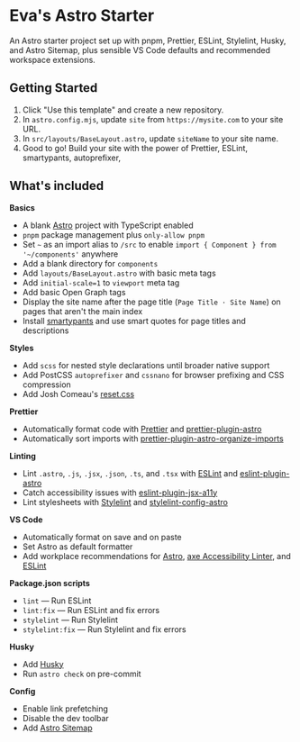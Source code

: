 # Eva's Astro Starter

An Astro starter project set up with pnpm, Prettier, ESLint, Stylelint, Husky, and Astro Sitemap, plus sensible VS Code defaults and recommended workspace extensions.

## Getting Started

1. Click "Use this template" and create a new repository.
2. In `astro.config.mjs`, update `site` from `https://mysite.com` to your site URL.
3. In `src/layouts/BaseLayout.astro`, update `siteName` to your site name.
4. Good to go! Build your site with the power of Prettier, ESLint, smartypants, autoprefixer, 

## What's included

**Basics**
- A blank [Astro](https://astro.build/) project with TypeScript enabled
- `pnpm` package management plus `only-allow pnpm`
- Set `~` as an import alias to `/src` to enable `import { Component } from '~/components'` anywhere
- Add a blank directory for `components`
- Add `layouts/BaseLayout.astro` with basic meta tags
- Add `initial-scale=1` to `viewport` meta tag
- Add basic Open Graph tags
- Display the site name after the page title (`Page Title · Site Name`) on pages that aren't the main index
- Install [smartypants](https://github.com/othree/smartypants.js) and use smart quotes for page titles and descriptions

**Styles**
- Add `scss` for nested style declarations until broader native support
- Add PostCSS `autoprefixer` and `cssnano` for browser prefixing and CSS compression
- Add Josh Comeau's [reset.css](https://www.joshwcomeau.com/css/custom-css-reset/)

**Prettier**
- Automatically format code with [Prettier](https://prettier.io/) and [prettier-plugin-astro](https://github.com/withastro/prettier-plugin-astro)
- Automatically sort imports with [prettier-plugin-astro-organize-imports](https://github.com/neoki07/prettier-plugin-astro-organize-imports)

**Linting**
- Lint `.astro`, `.js`, `.jsx`, `.json`, `.ts`, and `.tsx` with [ESLint](https://eslint.org/) and [eslint-plugin-astro](https://github.com/ota-meshi/eslint-plugin-astro)
- Catch accessibility issues with [eslint-plugin-jsx-a11y](https://github.com/jsx-eslint/eslint-plugin-jsx-a11y)
- Lint stylesheets with [Stylelint](https://stylelint.io/) and [stylelint-config-astro](https://github.com/mattpfeffer/stylelint-config-astro)

**VS Code**
- Automatically format on save and on paste
- Set Astro as default formatter
- Add workplace recommendations for [Astro](https://marketplace.visualstudio.com/items?itemName=astro-build.astro-vscode), [axe Accessibility Linter](https://marketplace.visualstudio.com/items?itemName=deque-systems.vscode-axe-linter), and [ESLint](https://marketplace.visualstudio.com/items?itemName=dbaeumer.vscode-eslint)

**Package.json scripts**
- `lint` — Run ESLint
- `lint:fix` — Run ESLint and fix errors
- `stylelint` — Run Stylelint
- `stylelint:fix` — Run Stylelint and fix errors

**Husky**
- Add [Husky](https://typicode.github.io/husky/)
- Run `astro check` on pre-commit

**Config**
- Enable link prefetching
- Disable the dev toolbar
- Add [Astro Sitemap](https://docs.astro.build/en/guides/integrations-guide/sitemap/)